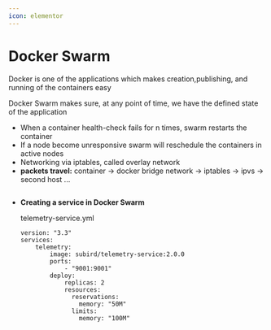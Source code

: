 ```yaml
---
icon: elementor
---
```


# Docker Swarm

Docker is one of the applications which makes creation,publishing, and running of the containers easy

Docker Swarm makes sure, at any point of time, we have the defined state of the application

* When a container health-check fails for n times, swarm restarts the container
* If a node become unresponsive swarm will reschedule the containers in active nodes
* Networking via iptables, called overlay network
* **packets travel:** container → docker bridge network → iptables → ipvs → second host ...

&#x20;&#x20;

<figure><img src="../../../../../.gitbook/assets/swarm_arch.png" alt=""><figcaption></figcaption></figure>

*   **Creating a service in Docker Swarm**

    telemetry-service.yml

    ```
    version: "3.3"
    services:
        telemetry:
            image: subird/telemetry-service:2.0.0
            ports:
                - "9001:9001"
            deploy:
                replicas: 2
                resources:
                  reservations:
                    memory: "50M"
                  limits:
                    memory: "100M"
    ```





<figure><img src="../../../../../.gitbook/assets/telemetry-service.png" alt=""><figcaption></figcaption></figure>
